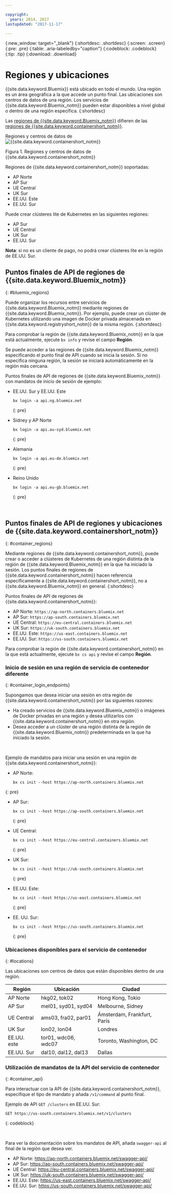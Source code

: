```yaml
---

copyright:
  years: 2014, 2017
lastupdated: "2017-11-17"

---
```


{:new_window: target="_blank"}
{:shortdesc: .shortdesc}
{:screen: .screen}
{:pre: .pre}
{:table: .aria-labeledby="caption"}
{:codeblock: .codeblock}
{:tip: .tip}
{:download: .download}

# Regiones y ubicaciones
{{site.data.keyword.Bluemix}} está ubicado en todo el mundo. Una región es un área geográfica a la que accede un punto final. Las ubicaciones son centros de datos de una región. Los servicios de {{site.data.keyword.Bluemix_notm}} pueden estar disponibles a nivel global o dentro de una región específica.
{:shortdesc}

Las [regiones de {{site.data.keyword.Bluemix_notm}}](#bluemix_regions) difieren de las [regiones de {{site.data.keyword.containershort_notm}}](#container_regions).

Regiones y centros de datos de ![{{site.data.keyword.containershort_notm}} ](/images/regions.png)

Figura 1. Regiones y centros de datos de {{site.data.keyword.containershort_notm}}

Regiones de {{site.data.keyword.containershort_notm}} soportadas:
  * AP Norte
  * AP Sur
  * UE Central
  * UK Sur
  * EE.UU. Este
  * EE.UU. Sur

Puede crear clústeres lite de Kubernetes en las siguientes regiones:
  * AP Sur
  * UE Central
  * UK Sur
  * EE.UU. Sur

  **Nota**: si no es un cliente de pago, no podrá crear clústeres lite en la región de EE.UU. Sur.


## Puntos finales de API de regiones de {{site.data.keyword.Bluemix_notm}}
{: #bluemix_regions}

Puede organizar los recursos entre servicios de {{site.data.keyword.Bluemix_notm}} mediante regiones de {{site.data.keyword.Bluemix_notm}}. Por ejemplo, puede crear un clúster de Kubernetes utilizando una imagen de Docker privada almacenada en {{site.data.keyword.registryshort_notm}} de la misma región.
{:shortdesc}

Para comprobar la región de {{site.data.keyword.Bluemix_notm}} en la que está actualmente, ejecute `bx info` y revise el campo **Región**.

Se puede acceder a las regiones de {{site.data.keyword.Bluemix_notm}} especificando el punto final de API cuando se inicia la sesión. Si no especifica ninguna región, la sesión se iniciará automáticamente en la región más cercana.

Puntos finales de API de regiones de {{site.data.keyword.Bluemix_notm}} con mandatos de inicio de sesión de ejemplo:

  * EE.UU. Sur y EE.UU. Este
      ```
      bx login -a api.ng.bluemix.net
      ```
      {: pre}

  * Sídney y AP Norte
      ```
      bx login -a api.au-syd.bluemix.net
      ```
      {: pre}

  * Alemania
      ```
      bx login -a api.eu-de.bluemix.net
      ```
      {: pre}

  * Reino Unido
      ```
      bx login -a api.eu-gb.bluemix.net
      ```
      {: pre}



<br />


## Puntos finales de API de regiones y ubicaciones de {{site.data.keyword.containershort_notm}}
{: #container_regions}

Mediante regiones de {{site.data.keyword.containershort_notm}}, puede crear o acceder a clústeres de Kubernetes de una región distinta de la región de {{site.data.keyword.Bluemix_notm}} en la que ha iniciado la sesión. Los puntos finales de regiones de {{site.data.keyword.containershort_notm}} hacen referencia específicamente a {{site.data.keyword.containershort_notm}}, no a {{site.data.keyword.Bluemix_notm}} en general.
{:shortdesc}

Puntos finales de API de regiones de {{site.data.keyword.containershort_notm}}:
  * AP Norte: `https://ap-north.containers.bluemix.net`
  * AP Sur: `https://ap-south.containers.bluemix.net`
  * UE Central: `https://eu-central.containers.bluemix.net`
  * UK Sur: `https://uk-south.containers.bluemix.net`
  * EE.UU. Este: `https://us-east.containers.bluemix.net`
  * EE.UU. Sur: `https://us-south.containers.bluemix.net`

Para comprobar la región de {{site.data.keyword.containershort_notm}} en la que está actualmente, ejecute `bx cs api` y revise el campo **Región**.

### Inicio de sesión en una región de servicio de contenedor diferente
{: #container_login_endpoints}

Supongamos que desea iniciar una sesión en otra región de {{site.data.keyword.containershort_notm}} por las siguientes razones:
  * Ha creado servicios de {{site.data.keyword.Bluemix_notm}} o imágenes de Docker privadas en una región y desea utilizarlos con {{site.data.keyword.containershort_notm}} en otra región.
  * Desea acceder a un clúster de una región distinta de la región de {{site.data.keyword.Bluemix_notm}} predeterminada en la que ha iniciado la sesión.

</br>

Ejemplo de mandatos para iniciar una sesión en una región de {{site.data.keyword.containershort_notm}}:
  * AP Norte:
    ```
    bx cs init --host https://ap-north.containers.bluemix.net
    ```
  {: pre}

  * AP Sur:
    ```
    bx cs init --host https://ap-south.containers.bluemix.net
    ```
    {: pre}

  * UE Central:
    ```
    bx cs init --host https://eu-central.containers.bluemix.net
    ```
    {: pre}

  * UK Sur:
    ```
    bx cs init --host https://uk-south.containers.bluemix.net
    ```
    {: pre}

  * EE.UU. Este:
    ```
    bx cs init --host https://us-east.containers.bluemix.net
    ```
    {: pre}

  * EE. UU. Sur:
    ```
    bx cs init --host https://us-south.containers.bluemix.net
    ```
    {: pre}


### Ubicaciones disponibles para el servicio de contenedor
{: #locations}

Las ubicaciones son centros de datos que están disponibles dentro de una región.

  | Región | Ubicación | Ciudad |
  |--------|----------|------|
  | AP Norte | hkg02, tok02 | Hong Kong, Tokio |
  | AP Sur     | mel01, syd01, syd04        | Melbourne, Sidney |
  | UE Central     | ams03, fra02, par01        | Ámsterdam, Frankfurt, París |
  | UK Sur      | lon02, lon04         | Londres |
  | EE.UU. este      | tor01, wdc06, wdc07        | Toronto, Washington, DC |
  | EE.UU. Sur     | dal10, dal12, dal13       | Dallas |

### Utilización de mandatos de la API del servicio de contenedor
{: #container_api}

Para interactuar con la API de {{site.data.keyword.containershort_notm}}, especifique el tipo de mandato y añada `/v1/command` al punto final.

Ejemplo de API `GET /clusters` en EE.UU. Sur:
  ```
  GET https://us-south.containers.bluemix.net/v1/clusters
  ```
  {: codeblock}

</br>

Para ver la documentación sobre los mandatos de API, añada `swagger-api` al final de la región que desea ver.
  * AP Norte: https://ap-north.containers.bluemix.net/swagger-api/
  * AP Sur: https://ap-south.containers.bluemix.net/swagger-api/
  * UE Central: https://eu-central.containers.bluemix.net/swagger-api/
  * UK Sur: https://uk-south.containers.bluemix.net/swagger-api/
  * EE.UU. Este: https://us-east.containers.bluemix.net/swagger-api/
  * EE.UU. Sur: https://us-south.containers.bluemix.net/swagger-api/
